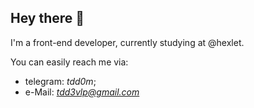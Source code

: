 ## Hey there 👋

I'm a front-end developer, currently studying at @hexlet.

You can easily reach me via:
- telegram: *tdd0m*;
- e-Mail: *tdd3vlp@gmail.com*


<!--
**tdd3vlp/tdd3vlp** is a ✨ _special_ ✨ repository because its `README.md` (this file) appears on your GitHub profile.

Here are some ideas to get you started:

- 🔭 I’m currently working on ...
- 🌱 I’m currently learning ...
- 👯 I’m looking to collaborate on ...
- 🤔 I’m looking for help with ...
- 💬 Ask me about ...
- 📫 How to reach me: ...
- 😄 Pronouns: ...
- ⚡ Fun fact: ...
-->
